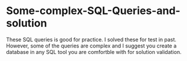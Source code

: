 # Some-complex-SQL-Queries-and-solution
These SQL queries is good for practice. I solved these for test in past. 
However, some of the queries are complex and I suggest you create a database in any SQL tool you are comfortble with 
for solution validation.

